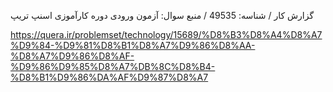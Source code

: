 گزارش کار / شناسه: 49535 / منبع سوال: آزمون ورودی دوره کارآموزی اسنپ تریپ

https://quera.ir/problemset/technology/15689/%D8%B3%D8%A4%D8%A7%D9%84-%D9%81%D8%B1%D8%A7%D9%86%D8%AA-%D8%A7%D9%86%D8%AF-%D9%86%D9%85%D8%A7%DB%8C%D8%B4-%D8%B1%D9%86%DA%AF%D9%87%D8%A7